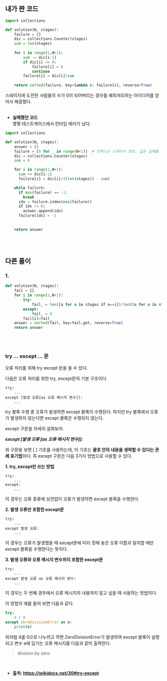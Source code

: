 ## 내가 짠 코드
```python
import collections

def solution(N, stages):
    failure = {}
    dic = collections.Counter(stages) 
    sum = len(stages)
    
    for i in range(1,N+1):
        sum -= dic[i-1]
        if dic[i] == 0:
            failure[i] = 0
            continue
        failure[i] = dic[i]/sum
    
    return sorted(failure, key=lambda x: failure[x], reverse=True)
```
스테이지에 도전한 사람들의 수가 0이 되어버리는 경우를 예외처리하는 아이디어를 얻어서 해결했다.
<br><br>

* **실패했던 코드**<br>
몇몇 테스트케이스에서 런타임 에러가 났다.
```python
import collections

def solution(N, stages):
    answer = []
    failure = [0 for _ in range(N+1)]  # 인덱스는 스테이지 번호, 값은 실패율
    dic = collections.Counter(stages)
    sum = 0

    for i in range(1,N+1):
      sum += dic[i-1]
      failure[i] = dic[i]/((len(stages)) - sum)

    while failure:
      if max(failure) == -1:
        break
      idx = failure.index(max(failure))
      if idx != 0:
        answer.append(idx)
      failure[idx] = -1
      
    
    return answer
```
<br><br>

## 다른 풀이
### 1.
```python
def solution(N, stages):
    fail = {}
    for i in range(1,N+1):
        try:
            fail_ = len([a for a in stages if a==i])/len([a for a in stages if a>=i])
        except:
            fail_ = 0
        fail[i]=fail_
    answer = sorted(fail, key=fail.get, reverse=True)
    return answer
```
<br><br>

### try ... except ... 문
오류 처리를 위해 try except 문을 쓸 수 있다.

다음은 오류 처리를 위한 try, except문의 기본 구조이다.
```
try:
    ...
except [발생 오류[as 오류 메시지 변수]]:
    ...
```
try 블록 수행 중 오류가 발생하면 except 블록이 수행된다. 하지만 try 블록에서 오류가 발생하지 않는다면 except 블록은 수행되지 않는다.

except 구문을 자세히 살펴보자.

***except [발생 오류 [as 오류 메시지 변수]]:***

위 구문을 보면 [ ] 기호를 사용하는데, 이 기호는 **괄호 안의 내용을 생략할 수 있다는 관례 표기법**이다. 즉 except 구문은 다음 3가지 방법으로 사용할 수 있다.

**1. try, except만 쓰는 방법**<br>
```
try:
    ...
except:
    ...
```
이 경우는 오류 종류에 상관없이 오류가 발생하면 except 블록을 수행한다.

**2. 발생 오류만 포함한 except문**<br>
```
try:
    ...
except 발생 오류:
    ...
```
이 경우는 오류가 발생했을 때 except문에 미리 정해 놓은 오류 이름과 일치할 때만 except 블록을 수행한다는 뜻이다.

**3. 발생 오류와 오류 메시지 변수까지 포함한 except문**<br>
```
try:
    ...
except 발생 오류 as 오류 메시지 변수:
    ...
```
이 경우는 두 번째 경우에서 오류 메시지의 내용까지 알고 싶을 때 사용하는 방법이다.

이 방법의 예를 들어 보면 다음과 같다.
```python
try:
    4 / 0
except ZeroDivisionError as e:
    print(e)
```
위처럼 4를 0으로 나누려고 하면 ZeroDivisionError가 발생하여 except 블록이 실행되고 변수 e에 담기는 오류 메시지를 다음과 같이 출력한다.

> division by zero

<br>

* **출처: https://wikidocs.net/30#try-except**
<br><br>























